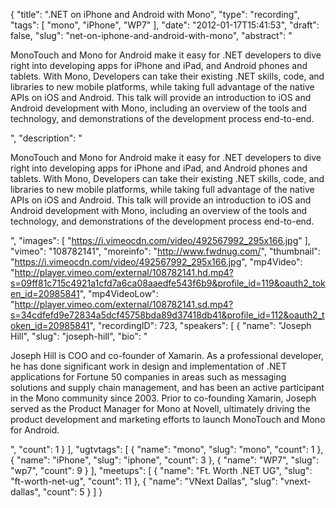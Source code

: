 {
  "title": ".NET on iPhone and Android with Mono",
  "type": "recording",
  "tags": [
    "mono",
    "iPhone",
    "WP7"
  ],
  "date": "2012-01-17T15:41:53",
  "draft": false,
  "slug": "net-on-iphone-and-android-with-mono",
  "abstract": "<p>MonoTouch and Mono for Android make it easy for .NET developers to dive right into developing apps for iPhone and iPad, and Android phones and tablets. With Mono, Developers can take their existing .NET skills, code, and libraries to new mobile platforms, while taking full advantage of the native APIs on iOS and Android. This talk will provide an introduction to iOS and Android development with Mono, including an overview of the tools and technology, and demonstrations of the development process end-to-end.</p>",
  "description": "<p>MonoTouch and Mono for Android make it easy for .NET developers to dive right into developing apps for iPhone and iPad, and Android phones and tablets. With Mono, Developers can take their existing .NET skills, code, and libraries to new mobile platforms, while taking full advantage of the native APIs on iOS and Android. This talk will provide an introduction to iOS and Android development with Mono, including an overview of the tools and technology, and demonstrations of the development process end-to-end.</p>",
  "images": [
    "https://i.vimeocdn.com/video/492567992_295x166.jpg"
  ],
  "vimeo": "108782141",
  "moreinfo": "http://www.fwdnug.com/",
  "thumbnail": "https://i.vimeocdn.com/video/492567992_295x166.jpg",
  "mp4Video": "http://player.vimeo.com/external/108782141.hd.mp4?s=09ff81c715c4921a1cfd7a6ca08aaedfe543f6b9&profile_id=119&oauth2_token_id=20985841",
  "mp4VideoLow": "http://player.vimeo.com/external/108782141.sd.mp4?s=34cdfefd9e72834a5dcf45758bda89d37418db41&profile_id=112&oauth2_token_id=20985841",
  "recordingID": 723,
  "speakers": [
    {
      "name": "Joseph Hill",
      "slug": "joseph-hill",
      "bio": "<p>Joseph Hill is COO and co-founder of Xamarin. As a professional developer, he has done significant work in design and implementation of .NET applications for Fortune 50 companies in areas such as messaging solutions and supply chain management, and has been an active participant in the Mono community since 2003. Prior to co-founding Xamarin, Joseph served as the Product Manager for Mono at Novell, ultimately driving the product development and marketing efforts to launch MonoTouch and Mono for Android.</p>",
      "count": 1
    }
  ],
  "ugtvtags": [
    {
      "name": "mono",
      "slug": "mono",
      "count": 1
    },
    {
      "name": "iPhone",
      "slug": "iphone",
      "count": 3
    },
    {
      "name": "WP7",
      "slug": "wp7",
      "count": 9
    }
  ],
  "meetups": [
    {
      "name": "Ft. Worth .NET UG",
      "slug": "ft-worth-net-ug",
      "count": 11
    },
    {
      "name": "VNext Dallas",
      "slug": "vnext-dallas",
      "count": 5
    }
  ]
}